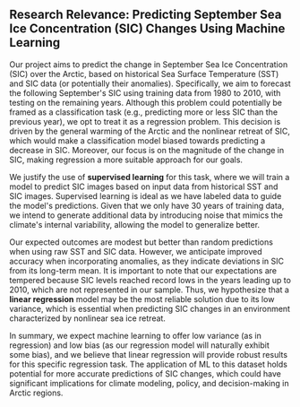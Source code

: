 ## Research Relevance: Predicting September Sea Ice Concentration (SIC) Changes Using Machine Learning

Our project aims to predict the change in September Sea Ice Concentration (SIC) over the Arctic, based on historical Sea Surface Temperature (SST) and SIC data (or potentially their anomalies). Specifically, we aim to forecast the following September's SIC using training data from 1980 to 2010, with testing on the remaining years. Although this problem could potentially be framed as a classification task (e.g., predicting more or less SIC than the previous year), we opt to treat it as a regression problem. This decision is driven by the general warming of the Arctic and the nonlinear retreat of SIC, which would make a classification model biased towards predicting a decrease in SIC. Moreover, our focus is on the magnitude of the change in SIC, making regression a more suitable approach for our goals.

We justify the use of **supervised learning** for this task, where we will train a model to predict SIC images based on input data from historical SST and SIC images. Supervised learning is ideal as we have labeled data to guide the model's predictions. Given that we only have 30 years of training data, we intend to generate additional data by introducing noise that mimics the climate's internal variability, allowing the model to generalize better.

Our expected outcomes are modest but better than random predictions when using raw SST and SIC data. However, we anticipate improved accuracy when incorporating anomalies, as they indicate deviations in SIC from its long-term mean. It is important to note that our expectations are tempered because SIC levels reached record lows in the years leading up to 2010, which are not represented in our sample. Thus, we hypothesize that a **linear regression** model may be the most reliable solution due to its low variance, which is essential when predicting SIC changes in an environment characterized by nonlinear sea ice retreat.

In summary, we expect machine learning to offer low variance (as in regression) and low bias (as our regression model will naturally exhibit some bias), and we believe that linear regression will provide robust results for this specific regression task. The application of ML to this dataset holds potential for more accurate predictions of SIC changes, which could have significant implications for climate modeling, policy, and decision-making in Arctic regions.
